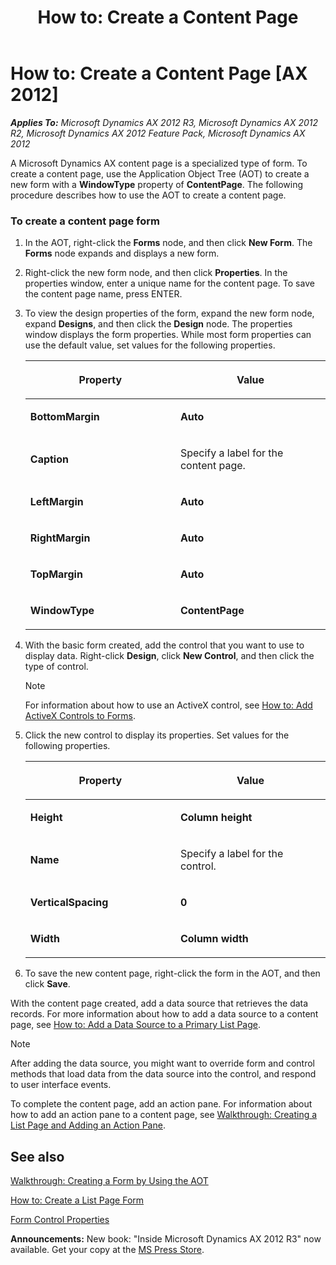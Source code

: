 ﻿---
title: 'How to: Create a Content Page'
TOCTitle: 'How to: Create a Content Page'
ms:assetid: c9ba215b-ba93-4a5c-8631-d8eeb709fa37
ms:mtpsurl: https://msdn.microsoft.com/en-us/library/Cc638023(v=AX.60)
ms:contentKeyID: 35251252
ms.date: 05/18/2015
mtps_version: v=AX.60
---

# How to: Create a Content Page [AX 2012]


_**Applies To:** Microsoft Dynamics AX 2012 R3, Microsoft Dynamics AX 2012 R2, Microsoft Dynamics AX 2012 Feature Pack, Microsoft Dynamics AX 2012_

A Microsoft Dynamics AX content page is a specialized type of form. To create a content page, use the Application Object Tree (AOT) to create a new form with a **WindowType** property of **ContentPage**. The following procedure describes how to use the AOT to create a content page.

### To create a content page form

1.  In the AOT, right-click the **Forms** node, and then click **New Form**. The **Forms** node expands and displays a new form.

2.  Right-click the new form node, and then click **Properties**. In the properties window, enter a unique name for the content page. To save the content page name, press ENTER.

3.  To view the design properties of the form, expand the new form node, expand **Designs**, and then click the **Design** node. The properties window displays the form properties. While most form properties can use the default value, set values for the following properties.
    
    <table>
    <colgroup>
    <col style="width: 50%" />
    <col style="width: 50%" />
    </colgroup>
    <thead>
    <tr class="header">
    <th><p>Property</p></th>
    <th><p>Value</p></th>
    </tr>
    </thead>
    <tbody>
    <tr class="odd">
    <td><p><strong>BottomMargin</strong></p></td>
    <td><p><strong>Auto</strong></p></td>
    </tr>
    <tr class="even">
    <td><p><strong>Caption</strong></p></td>
    <td><p>Specify a label for the content page.</p></td>
    </tr>
    <tr class="odd">
    <td><p><strong>LeftMargin</strong></p></td>
    <td><p><strong>Auto</strong></p></td>
    </tr>
    <tr class="even">
    <td><p><strong>RightMargin</strong></p></td>
    <td><p><strong>Auto</strong></p></td>
    </tr>
    <tr class="odd">
    <td><p><strong>TopMargin</strong></p></td>
    <td><p><strong>Auto</strong></p></td>
    </tr>
    <tr class="even">
    <td><p><strong>WindowType</strong></p></td>
    <td><p><strong>ContentPage</strong></p></td>
    </tr>
    </tbody>
    </table>


4.  With the basic form created, add the control that you want to use to display data. Right-click **Design**, click **New Control**, and then click the type of control.
    

    > [!NOTE]
    > <P>For information about how to use an ActiveX control, see <A href="how-to-add-activex-controls-to-forms.md">How to: Add ActiveX Controls to Forms</A>.</P>



5.  Click the new control to display its properties. Set values for the following properties.
    
    <table>
    <colgroup>
    <col style="width: 50%" />
    <col style="width: 50%" />
    </colgroup>
    <thead>
    <tr class="header">
    <th><p>Property</p></th>
    <th><p>Value</p></th>
    </tr>
    </thead>
    <tbody>
    <tr class="odd">
    <td><p><strong>Height</strong></p></td>
    <td><p><strong>Column height</strong></p></td>
    </tr>
    <tr class="even">
    <td><p><strong>Name</strong></p></td>
    <td><p>Specify a label for the control.</p></td>
    </tr>
    <tr class="odd">
    <td><p><strong>VerticalSpacing</strong></p></td>
    <td><p><strong>0</strong></p></td>
    </tr>
    <tr class="even">
    <td><p><strong>Width</strong></p></td>
    <td><p><strong>Column width</strong></p></td>
    </tr>
    </tbody>
    </table>


6.  To save the new content page, right-click the form in the AOT, and then click **Save**.

With the content page created, add a data source that retrieves the data records. For more information about how to add a data source to a content page, see [How to: Add a Data Source to a Primary List Page](how-to-add-a-data-source-to-a-primary-list-page.md).


> [!NOTE]
> <P>After adding the data source, you might want to override form and control methods that load data from the data source into the control, and respond to user interface events.</P>



To complete the content page, add an action pane. For information about how to add an action pane to a content page, see [Walkthrough: Creating a List Page and Adding an Action Pane](walkthrough-creating-a-list-page-and-adding-an-action-pane.md).

## See also

[Walkthrough: Creating a Form by Using the AOT](walkthrough-creating-a-form-by-using-the-aot.md)

[How to: Create a List Page Form](how-to-create-a-list-page-form.md)

[Form Control Properties](form-control-properties.md)

  
**Announcements:** New book: "Inside Microsoft Dynamics AX 2012 R3" now available. Get your copy at the [MS Press Store](https://www.microsoftpressstore.com/store/inside-microsoft-dynamics-ax-2012-r3-9780735685109).

